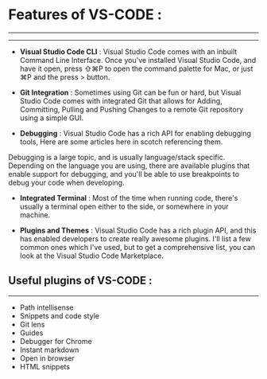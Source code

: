 # Features of VS-CODE : 
  ---
  ---

* __Visual Studio Code CLI__ : Visual Studio Code comes with an inbuilt Command Line Interface. Once you've installed Visual Studio Code, and have it open, press ⇧⌘P to open the command palette for Mac, or just ⌘P and the press > button.

* __Git Integration__ : Sometimes using Git can be fun or hard, but Visual Studio Code comes with integrated Git that allows for Adding, Committing, Pulling and Pushing Changes to a remote Git repository using a simple GUI.


* __Debugging__ : Visual Studio Code has a rich API for enabling debugging tools, Here are some articles here in scotch referencing them.

 Debugging is a large topic, and is usually language/stack specific. Depending on the language you are using, there are available plugins that enable support for debugging, and you'll be able to use breakpoints to debug your code when developing.

* __Integrated Terminal__ : Most of the time when running code, there's usually a terminal open either to the side, or somewhere in your machine.

* __Plugins and Themes__ : Visual Studio Code has a rich plugin API, and this has enabled developers to create really awesome plugins. I'll list a few common ones which I've used, but to get a comprehensive list, you can look at the Visual Studio Code Marketplace.


## Useful plugins of VS-CODE :
---

* Path intellisense
* Snippets and code style
* Git lens
* Guides
* Debugger for Chrome
* Instant markdown
* Open in browser
* HTML snippets